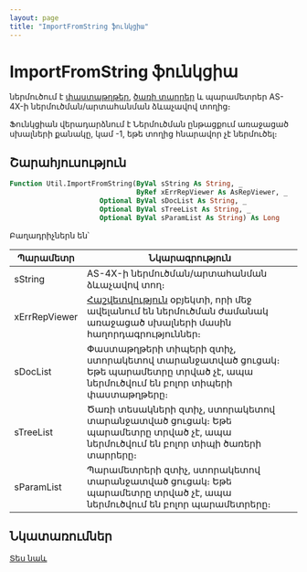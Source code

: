 ```yaml
---
layout: page
title: "ImportFromString ֆունկցիա"
---
```


# ImportFromString ֆունկցիա

ներմուծում է [փաստաթղթեր](../Asdoc.html), [ծառի տարրեր](../AsTreeElement.html) և պարամետրեր AS-4X-ի ներմուծման/արտահանման ձևաչավով տողից։ 

Ֆունկցիան վերադարձնում է Ներմուծման ընթացքում առաջացած սխալների քանակը, կամ -1, եթե տողից հնարավոր չէ ներմուծել։

## Շարահյուսություն

``` vb
Function Util.ImportFromString(ByVal sString As String, _
                               ByRef xErrRepViewer As AsRepViewer, _
                      Optional ByVal sDocList As String, _
                      Optional ByVal sTreeList As String, _
                      Optional ByVal sParamList As String) As Long
```

Բաղադրիչներն են՝


| Պարամետր | Նկարագրություն |
|--|--|
| sString | AS-4X-ի ներմուծման/արտահանման ձևաչավով տող։ |
| xErrRepViewer | [Հաշվետվություն](../AsRepViewer.md) օբյեկտի, որի մեջ ավելանում են ներմուծման ժամանակ առաջացած սխալների մասին հաղորդագրություններ։ |
| sDocList | Փաստաթղթերի տիպերի զտիչ, ստորակետով տարանջատված ցուցակ։ Եթե պարամետրը տրված չէ, ապա ներմուծվում են բոլոր տիպերի փաստաթղթերը։ |
| sTreeList  | Ծառի տեսակների զտիչ, ստորակետով տարանջատված ցուցակ։ Եթե պարամետրը տրված չէ, ապա ներմուծվում են բոլոր տիպի ծառերի տարրերը։ |
| sParamList | Պարամետրերի զտիչ, ստորակետով տարանջատված ցուցակ։ Եթե պարամետրը տրված չէ, ապա ներմուծվում են բոլոր պարամետրերը։ |

## Նկատառումներ 

[Տես նաև](../../functions.html)
